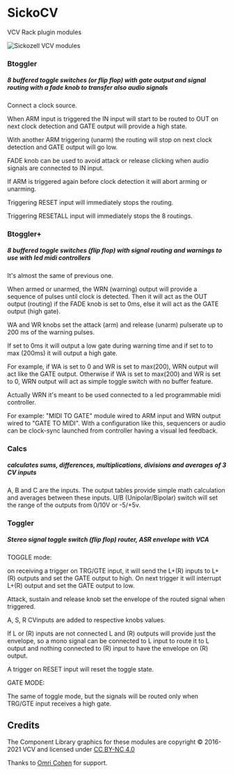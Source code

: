 # SickoCV
VCV Rack plugin modules

![Sickozell VCV modules](https://user-images.githubusercontent.com/80784296/183235533-d43b116f-6071-40e5-8d67-5d8cc384cab2.JPG)

### Btoggler
##### 8 buffered toggle switches (or flip flop) with gate output and signal routing with a fade knob to transfer also audio signals

Connect a clock source.

When ARM input is triggered the IN input will start to be routed to OUT on next clock detection and GATE output will provide a high state.

With another ARM triggering (unarm) the routing will stop on next clock detection and GATE output will go low.

FADE knob can be used to avoid attack or release clicking when audio signals are connected to IN input.

If ARM is triggered again before clock detection it will abort arming or unarming.

Triggering RESET input will immediately stops the routing.

Triggering RESETALL input will immediately stops the 8 routings.
 
### Btoggler+
##### 8 buffered toggle switches (flip flop) with signal routing and warnings to use with led midi controllers
It's almost the same of previous one.

When armed or unarmed, the WRN (warning) output will provide a sequence of pulses until clock is detected. Then it will act as the OUT output (routing) if the FADE knob is set to 0ms, else it will act as the GATE output (high gate).

WA and WR knobs set the attack (arm) and release (unarm) pulserate up to 200 ms of the warning pulses.

If set to 0ms  it will output a low gate during warning time and if set to to max (200ms) it will output a high gate.

For example, if WA is set to 0 and WR is set to max(200), WRN output will act like the GATE output. Otherwise if WA is set to max(200) and WR is set to 0, WRN output will act as simple toggle switch with no buffer feature.

Actually WRN  it's meant to be used connected to a led programmable midi controller.

For example: "MIDI TO GATE" module wired to ARM input and WRN output wired to "GATE TO MIDI". With a configuration like this, sequencers or audio can be clock-sync launched from controller having a visual led feedback.

### Calcs
##### calculates sums, differences, multiplications, divisions and averages of 3 CV inputs

A, B and C are the inputs. The output tables provide simple math calculation and averages between these inputs.
U/B (Unipolar/Bipolar) switch will set the range of the outputs from 0/10V or -5/+5v.

### Toggler
##### Stereo signal toggle switch (flip flop) router, ASR envelope with VCA
TOGGLE mode:

on receiving a trigger on TRG/GTE input, it will send the L+(R) inputs to L+(R) outputs and set the GATE output to high. On next trigger it will interrupt L+(R) output and set the GATE output to low.

Attack, sustain and release knob set the envelope of the routed signal when triggered.

A, S, R CVinputs are added to respective knobs values.

If L or (R) inputs are not connected L and (R) outputs will provide just the envelope, so a mono signal can be connected to L input to route it to L output and nothing connected to (R) input to have the envelope on (R) output.

A trigger on RESET input will reset the toggle state.

GATE MODE:

The same of toggle mode, but the signals will be routed only when TRG/GTE input receives a high gate.

## Credits
The Component Library graphics for these modules are copyright © 2016-2021 VCV and licensed under [CC BY-NC 4.0](https://creativecommons.org/licenses/by-nc/4.0/)

Thanks to [Omri Cohen](https://omricohen-music.com/) for support.
